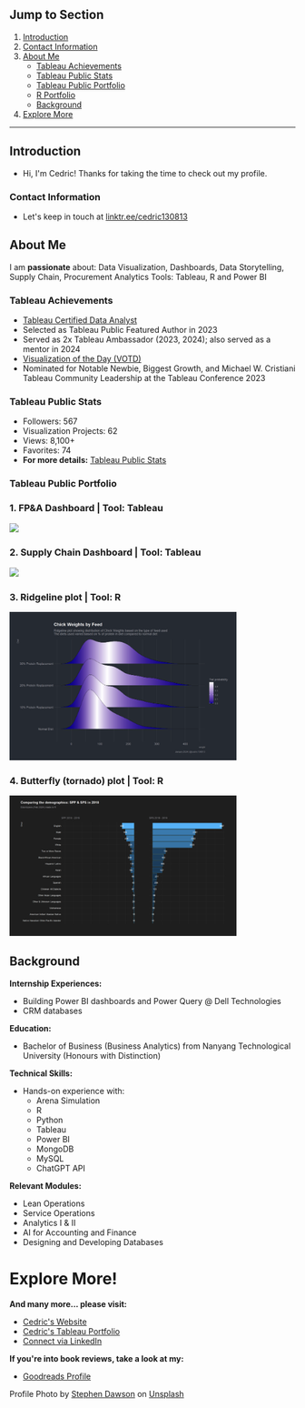 ## Jump to Section
1. [Introduction](#introduction)
2. [Contact Information](#contact-information)
3. [About Me](#about-me)
   - [Tableau Achievements](#tableau-achievements)
   - [Tableau Public Stats](#tableau-public-stats)
   - [Tableau Public Portfolio](#tableau-public-portfolio)
   - [R Portfolio](#r-portfolio)
   - [Background](#background)
4. [Explore More](#explore-more)

---

## Introduction<a name="introduction"></a>
- Hi, I'm Cedric! Thanks for taking the time to check out my profile.

### Contact Information<a name="contact-information"></a>
- Let's keep in touch at [linktr.ee/cedric130813](http://linktr.ee/cedric130813)

## About Me<a name="about-me"></a>

I am **passionate** about: Data Visualization, Dashboards, Data Storytelling, Supply Chain, Procurement Analytics
Tools: Tableau, R and Power BI

### Tableau Achievements<a name="tableau-achievements"></a>
- [Tableau Certified Data Analyst](https://www.credly.com/badges/5f8e3e48-0b1c-4dca-9e9b-1ef1c0fb3e2d/public_url)
- Selected as Tableau Public Featured Author in 2023
- Served as 2x Tableau Ambassador (2023, 2024); also served as a mentor in 2024
- [Visualization of the Day (VOTD)](https://tabsoft.co/489OLuW)
- Nominated for Notable Newbie, Biggest Growth, and Michael W. Cristiani Tableau Community Leadership at the Tableau Conference 2023

### Tableau Public Stats<a name="tableau-public-stats"></a>
- Followers: 567
- Visualization Projects: 62
- Views: 8,100+
- Favorites: 74
- **For more details:** [Tableau Public Stats](https://public.tableau.com/app/profile/cedric130813/viz/TableauPublicStats_16942428002280/Stats)

### Tableau Public Portfolio<a name="tableau-public-portfolio"></a>
### 1. FP&A Dashboard | Tool: Tableau
<a href="https://public.tableau.com/app/profile/cedric130813" target="_blank"><img src='https://github.com/cedric130813/SQL-DataViz/blob/d03caefadd15eea9c09890cf38381165a6ea4dd4/Tableau/FP&A%20Dashboard%20(1).png' width='400'></a>

### 2. Supply Chain Dashboard | Tool: Tableau
<a href="https://public.tableau.com/app/profile/cedric130813" target="_blank"><img src='https://assets-global.website-files.com/626e3f90d87e459d91f51dd5/6448f949d9cba40342dd5f7d_Front%20(4).png' width='400'></a>

### 3. Ridgeline plot | Tool: R <a name="r-portfolio"></a>
<a href="https://github.com/cedric130813/DataVisualization/blob/d2c0451f79c92ae8f8990ffa7f0ccf413c42e7ae/R%20Stats/Ridgeline%20Plots/ChickweightPlot01.png" target="_blank"><img src='https://github.com/cedric130813/DataVisualization/blob/d2c0451f79c92ae8f8990ffa7f0ccf413c42e7ae/R%20Stats/Ridgeline%20Plots/ChickweightPlot01.png' width='400'></a>

### 4. Butterfly (tornado) plot | Tool: R
<a href="https://github.com/cedric130813/DataVisualization/blob/16cbaaa6dfd733b1effc47c64c7625b587bbcf30/R%20Stats/Butterfly%20Plot%20(EduVizzers%20Feb%202024)/EduVizzersFeb.png" target="_blank"><img src='https://github.com/cedric130813/DataVisualization/blob/16cbaaa6dfd733b1effc47c64c7625b587bbcf30/R%20Stats/Butterfly%20Plot%20(EduVizzers%20Feb%202024)/EduVizzersFeb.png' width='400'></a>

## Background<a name="background"></a>

**Internship Experiences:**
- Building Power BI dashboards and Power Query @ Dell Technologies
- CRM databases

**Education:**
- Bachelor of Business (Business Analytics) from Nanyang Technological University (Honours with Distinction)

**Technical Skills:**
- Hands-on experience with:
  - Arena Simulation
  - R
  - Python
  - Tableau
  - Power BI
  - MongoDB
  - MySQL
  - ChatGPT API

**Relevant Modules:**
- Lean Operations
- Service Operations
- Analytics I & II
- AI for Accounting and Finance
- Designing and Developing Databases

# Explore More!<a name="explore-more"></a>

**And many more... please visit:**
- [Cedric's Website](https://cedric130813.webflow.io)
- [Cedric's Tableau Portfolio](https://public.tableau.com/app/profile/cedric130813)
- [Connect via LinkedIn](https://www.linkedin.com/in/cedric130813/)

**If you're into book reviews, take a look at my:**
- [Goodreads Profile](https://www.goodreads.com/user/show/35830761-cedric)

Profile Photo by [Stephen Dawson](https://unsplash.com/@dawson2406?utm_content=creditCopyText&utm_medium=referral&utm_source=unsplash) on [Unsplash](https://unsplash.com/photos/turned-on-monitoring-screen-qwtCeJ5cLYs?utm_content=creditCopyText&utm_medium=referral&utm_source=unsplash)
